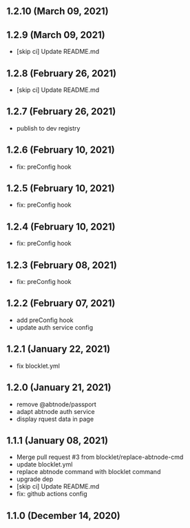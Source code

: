 ## 1.2.10 (March 09, 2021)



## 1.2.9 (March 09, 2021)

- [skip ci] Update README.md

## 1.2.8 (February 26, 2021)

- [skip ci] Update README.md

## 1.2.7 (February 26, 2021)

- publish to dev registry

## 1.2.6 (February 10, 2021)

- fix: preConfig hook

## 1.2.5 (February 10, 2021)

- fix: preConfig hook

## 1.2.4 (February 10, 2021)

- fix: preConfig hook

## 1.2.3 (February 08, 2021)

- fix: preConfig hook

## 1.2.2 (February 07, 2021)

- add preConfig hook
- update auth service config

## 1.2.1 (January 22, 2021)

- fix blocklet.yml

## 1.2.0 (January 21, 2021)

- remove @abtnode/passport
- adapt abtnode auth service
- display rquest data in page

## 1.1.1 (January 08, 2021)

- Merge pull request #3 from blocklet/replace-abtnode-cmd
- update blocklet.yml
- replace abtnode command with blocklet command
- upgrade dep
- [skip ci] Update README.md
- fix: github actions config

## 1.1.0 (December 14, 2020)
